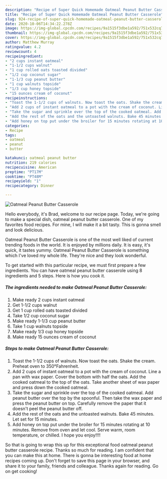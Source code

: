 ```yaml
---
description: "Recipe of Super Quick Homemade Oatmeal Peanut Butter Casserole"
title: "Recipe of Super Quick Homemade Oatmeal Peanut Butter Casserole"
slug: 924-recipe-of-super-quick-homemade-oatmeal-peanut-butter-casserole
date: 2020-10-06T14:34:22.278Z
image: https://img-global.cpcdn.com/recipes/9a1515f3dbe1a592/751x532cq70/oatmeal-peanut-butter-casserole-recipe-main-photo.jpg
thumbnail: https://img-global.cpcdn.com/recipes/9a1515f3dbe1a592/751x532cq70/oatmeal-peanut-butter-casserole-recipe-main-photo.jpg
cover: https://img-global.cpcdn.com/recipes/9a1515f3dbe1a592/751x532cq70/oatmeal-peanut-butter-casserole-recipe-main-photo.jpg
author: Matthew Murray
ratingvalue: 4.2
reviewcount: 4
recipeingredient:
- "2 cups instant oatmeal"
- "1-1/2 cups walnut"
- "1 cup rolled oats toasted divided"
- "1/2 cup coconut sugar"
- "1-1/3 cup peanut butter"
- "1 cup walnuts topside"
- "1/3 cup honey topside"
- "15 ounces cream of coconut"
recipeinstructions:
- "Toast the 1-1/2 cups of walnuts. Now toast the oats. Shake the cream. Preheat oven to 350°Fahrenheit."
- "Add 2 cups of instant oatmeal to a pot with the cream of coconut. Line a pan with wax paper. Cover the bottom with half the oats. Add the cooked oatmeal to the top of the oats. Take another sheet of wax paper and press down the cooked oatmeal."
- "Take the sugar and sprinkle over the top of the cooked oatmeal. Add peanut butter over the top by the spoonful. Then take the wax paper and press the peanut butter on top. Carefully remove the paper that it doesn&#39;t peel the peanut butter off."
- "Add the rest of the oats and the untoasted walnuts. Bake 45 minutes. Let set for 15 minutes."
- "Add honey on top put under the broiler for 15 minutes rotating at 10 minutes. Remove from oven and let cool. Serve warm, room temperature, or chilled. I hope you enjoy!!!!"
categories:
- Recipe
tags:
- oatmeal
- peanut
- butter

katakunci: oatmeal peanut butter 
nutrition: 219 calories
recipecuisine: American
preptime: "PT17M"
cooktime: "PT48M"
recipeyield: "1"
recipecategory: Dinner

---
```



![Oatmeal Peanut Butter Casserole](https://img-global.cpcdn.com/recipes/9a1515f3dbe1a592/751x532cq70/oatmeal-peanut-butter-casserole-recipe-main-photo.jpg)

Hello everybody, it's Brad, welcome to our recipe page. Today, we're going to make a special dish, oatmeal peanut butter casserole. One of my favorites food recipes. For mine, I will make it a bit tasty. This is gonna smell and look delicious.



Oatmeal Peanut Butter Casserole is one of the most well liked of current trending foods in the world. It is enjoyed by millions daily. It is easy, it's quick, it tastes yummy. Oatmeal Peanut Butter Casserole is something which I've loved my whole life. They're nice and they look wonderful.


To get started with this particular recipe, we must first prepare a few ingredients. You can have oatmeal peanut butter casserole using 8 ingredients and 5 steps. Here is how you cook it.

<!--inarticleads1-->

##### The ingredients needed to make Oatmeal Peanut Butter Casserole:

1. Make ready 2 cups instant oatmeal
1. Get 1-1/2 cups walnut
1. Get 1 cup rolled oats toasted divided
1. Take 1/2 cup coconut sugar
1. Make ready 1-1/3 cup peanut butter
1. Take 1 cup walnuts topside
1. Make ready 1/3 cup honey topside
1. Make ready 15 ounces cream of coconut




<!--inarticleads2-->

##### Steps to make Oatmeal Peanut Butter Casserole:

1. Toast the 1-1/2 cups of walnuts. Now toast the oats. Shake the cream. Preheat oven to 350°Fahrenheit.
1. Add 2 cups of instant oatmeal to a pot with the cream of coconut. Line a pan with wax paper. Cover the bottom with half the oats. Add the cooked oatmeal to the top of the oats. Take another sheet of wax paper and press down the cooked oatmeal.
1. Take the sugar and sprinkle over the top of the cooked oatmeal. Add peanut butter over the top by the spoonful. Then take the wax paper and press the peanut butter on top. Carefully remove the paper that it doesn&#39;t peel the peanut butter off.
1. Add the rest of the oats and the untoasted walnuts. Bake 45 minutes. Let set for 15 minutes.
1. Add honey on top put under the broiler for 15 minutes rotating at 10 minutes. Remove from oven and let cool. Serve warm, room temperature, or chilled. I hope you enjoy!!!!




So that is going to wrap this up for this exceptional food oatmeal peanut butter casserole recipe. Thanks so much for reading. I am confident that you can make this at home. There is gonna be interesting food at home recipes coming up. Don't forget to save this page in your browser, and share it to your family, friends and colleague. Thanks again for reading. Go on get cooking!
